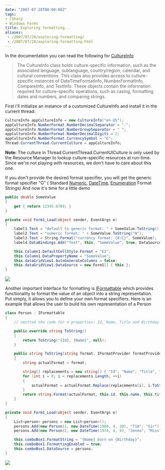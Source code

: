 ```yaml
---
date: "2007-07-28T00:00:00Z"
tags:
- CSharp
- Windows Forms
title: Exploring formatting...
aliases:
 - /2007/07/28/exploring-formatting/
 - /2007/07/28/exploring-formatting.html
---
```

In the documentation you can read the following for [CultureInfo](http://msdn2.microsoft.com/en-us/library/system.globalization.cultureinfo.aspx)

> <div>
>   The CultureInfo class holds culture-specific information, such as the associated language, sublanguage, country/region, calendar, and cultural conventions. This class also provides access to culture-specific instances of DateTimeFormatInfo, NumberFormatInfo, CompareInfo, and TextInfo. These objects contain the information required for culture-specific operations, such as casing, formatting dates and numbers, and comparing strings.
> </div>

First i'll initialize an instance of a customized CultureInfo and install it in the current thread:

```csharp
CultureInfo appCultureInfo = new CultureInfo("en-US");
appCultureInfo.NumberFormat.NumberDecimalSeparator = ".";
appCultureInfo.NumberFormat.NumberGroupSeparator = " ";
appCultureInfo.NumberFormat.NumberDecimalDigits = 2;
appCultureInfo.NumberFormat.CurrencySymbol = "€";
Thread.CurrentThread.CurrentCulture = appCultureInfo;
```

**Note:** The culture in Thread.CurrentThread.CurrentUICulture is only used by the Resource Manager to lookup culture-specific resources at run-time. Since we're not playing with resources, we don't have to care about this one.

If you don't provide the desired format specifier, you will get the generic format specifier "G" ( Standard [Numeric](http://msdn2.microsoft.com/en-us/library/dwhawy9k(VS.71).aspx), [DateTime](http://msdn2.microsoft.com/en-us/library/az4se3k1(VS.71).aspx), [Enumeration](http://msdn2.microsoft.com/en-us/library/c3s1ez6e(VS.71).aspx) Format Strings) And now it's time for a little demo

```csharp
public double SomeValue
{
	get { return 12345.6789; }
}

private void Form1_Load(object sender, EventArgs e)
{
	label1.Text = "default to generic format: " + SomeValue.ToString();
	label2.Text = "numeric format: " + SomeValue.ToString("N");
	label3.Text = String.Format("currency format: {0:C}", SomeValue);
	label4.DataBindings.Add("Text", this, "SomeValue", true, DataSourceUpdateMode.Never, string.Empty, "P");

	this.Column1.DefaultCellStyle.Format = "E1";
	this.Column1.DataPropertyName = "SomeValue";
	this.dataGridView1.AutoGenerateColumns = false;
	this.dataGridView1.DataSource = new Form1[] { this };
}
```
  

  
![](http://www.timvw.be/wp-content/images/formatting-01.gif)

Another important interface for formatting is [IFormattable](http://msdn2.microsoft.com/en-us/library/system.IFormattable.aspx) which provides functionality to format the value of an object into a string representation. Put simply, it allows you to define your own format specifiers. Here is an example that allows the user to build his own representation of a Person

```csharp
class Person : IFormattable
{
	// omitted the code for 4 properties: Id, Name, Title and Birthday

	public override string ToString()
	{
		return ToString("{Id}, {Name}", null);
	}

	public string ToString(string format, IFormatProvider formatProvider)
	{
		string actualFormat = format;

		string[] replacements = new string[] { "Id", "Name", "Title", "Birthday" };
		for (int i = 0; i < replacements.Length; ++i) 
		{ 
			actualFormat = actualFormat.Replace(replacements[i], i.ToString()); 
		} 
		return string.Format(actualFormat, this.id, this.name, this.title, this.birthday); 
	} 
} 

private void Form1_Load(object sender, EventArgs e) 
{ 
	List<person> persons = new List<person>();
	persons.Add(new Person(1, new DateTime(1980, 4, 30), "Tim", "Sir"));
	persons.Add(new Person(2, new DateTime(1974, 4, 9), "Jenna", "Miss"));

	this.comboBox1.FormatString = "{Name} born on {Birthday}";
	this.comboBox1.FormattingEnabled = true;
	this.comboBox1.DataSource = persons;
}
```
  
![](http://www.timvw.be/wp-content/images/formatting-02.gif)
